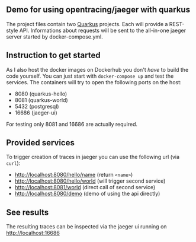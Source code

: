 ## Demo for using opentracing/jaeger with quarkus

The project files contain two [Quarkus](https://quarkus.io) projects. Each will provide a REST-style API.
Informations about requests will be sent to the all-in-one jaeger server started by docker-compose.yml.

## Instruction to get started

As I also host the docker images on Dockerhub you don't _have_ to build the code yourself. You can just start
with `docker-compose up` and test the services.
The containers will try to open the following ports on the host:
- 8080 (quarkus-hello)
- 8081 (quarkus-world)
- 5432 (postgresql)
- 16686 (jaeger-ui)

For testing only 8081 and 16686 are actually required.

## Provided services

To trigger creation of traces in jaeger you can use the following url (via `curl`):
- [http://localhost:8080/hello/name](http://localhost:8080/hello/sam) (return `<name>`)
- [http://localhost:8080/hello/world](http://localhost:8080/hello/world) (will trigger second service)
- [http://localhost:8081/world](http://localhost:8081/world) (direct call of second service)
- [http://localhost:8080/demo](http://localhost:8080/demo) (demo of using the api directly)

## See results

The resulting traces can be inspected via the jaeger ui running on [http://localhost:16686](http://localhost:16686)

